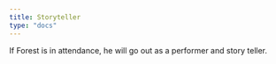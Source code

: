 ```yaml
---
title: Storyteller
type: "docs"
---
```


If Forest is in attendance, he will go out as a performer and story teller.